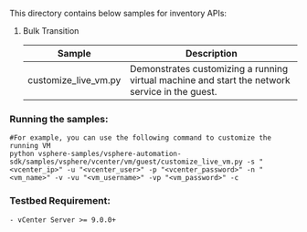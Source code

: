This directory contains below samples for inventory APIs:

1. Bulk Transition

   | Sample                     | Description                                                                 |
   |----------------------------|-----------------------------------------------------------------------------|
   | customize_live_vm.py       | Demonstrates customizing a running virtual machine and start the network service in the guest.                   |


### Running the samples:

    #For example, you can use the following command to customize the running VM
    python vsphere-samples/vsphere-automation-sdk/samples/vsphere/vcenter/vm/guest/customize_live_vm.py -s "<vcenter_ip>" -u "<vcenter_user>" -p "<vcenter_password>" -n "<vm_name>" -v -vu "<vm_username>" -vp "<vm_password>" -c
### Testbed Requirement:

    - vCenter Server >= 9.0.0+
